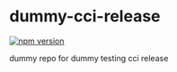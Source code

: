 # dummy-cci-release

[![npm version](https://img.shields.io/badge/%40nui%2Fdummy--cci--release-15.0.0-blue.svg)](https://artifactory.corp.adobe.com/artifactory/npm-nui-release/@nui/dummy-cci-release/-/@nui/dummy-cci-release-15.0.0.tgz)


dummy repo for dummy testing cci release